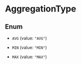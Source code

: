 

# AggregationType

## Enum


* `AVG` (value: `"AVG"`)

* `MIN` (value: `"MIN"`)

* `MAX` (value: `"MAX"`)



